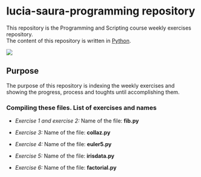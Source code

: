 # lucia-saura-programming repository
This repository is the Programming and Scripting course weekly exercises repository.  
The content of this repository is written in [Python](https://www.python.org/).

![](https://i.pinimg.com/originals/c3/e1/47/c3e1476eb761c049130ae6585238de14.jpg)

## Purpose
The purpose of this repository is indexing the weekly exercises and showing the progress, process and toughts until accomplishing them.

### Compiling these files. List of exercises and names

* _Exercise 1 and exercise 2:_ 
Name of the file: __fib.py__

* _Exercise 3:_
Name of the file: __collaz.py__

* _Exercise 4:_
Name of the file: __euler5.py__

* _Exercise 5:_
Name of the file: __irisdata.py__

* _Exercise 6:_ 
Name of the file: __factorial.py__

